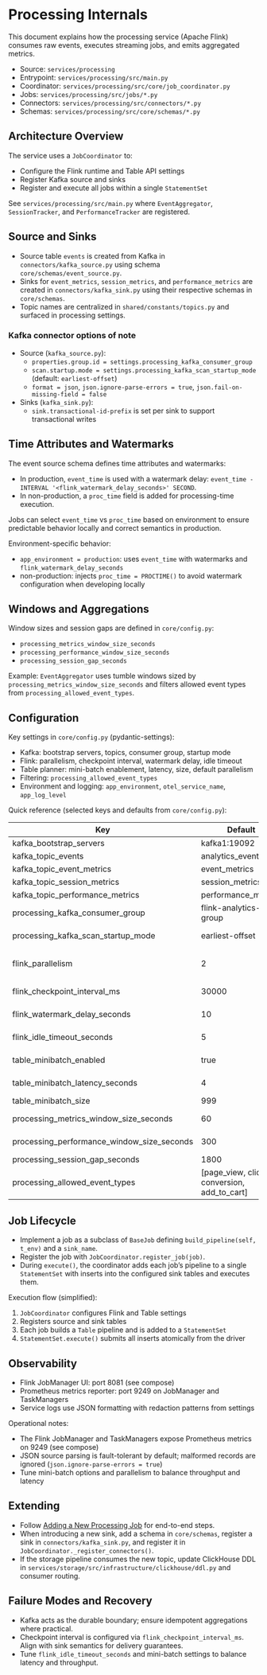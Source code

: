 # Processing Internals

This document explains how the processing service (Apache Flink) consumes raw events, executes streaming jobs, and emits aggregated metrics.

- Source: `services/processing`
- Entrypoint: `services/processing/src/main.py`
- Coordinator: `services/processing/src/core/job_coordinator.py`
- Jobs: `services/processing/src/jobs/*.py`
- Connectors: `services/processing/src/connectors/*.py`
- Schemas: `services/processing/src/core/schemas/*.py`

## Architecture Overview

The service uses a `JobCoordinator` to:
- Configure the Flink runtime and Table API settings
- Register Kafka source and sinks
- Register and execute all jobs within a single `StatementSet`

See `services/processing/src/main.py` where `EventAggregator`, `SessionTracker`, and `PerformanceTracker` are registered.

## Source and Sinks

- Source table `events` is created from Kafka in `connectors/kafka_source.py` using schema `core/schemas/event_source.py`.
- Sinks for `event_metrics`, `session_metrics`, and `performance_metrics` are created in `connectors/kafka_sink.py` using their respective schemas in `core/schemas`.
- Topic names are centralized in `shared/constants/topics.py` and surfaced in processing settings.

### Kafka connector options of note

- Source (`kafka_source.py`):
	- `properties.group.id = settings.processing_kafka_consumer_group`
	- `scan.startup.mode = settings.processing_kafka_scan_startup_mode` (default: `earliest-offset`)
	- `format = json`, `json.ignore-parse-errors = true`, `json.fail-on-missing-field = false`
- Sinks (`kafka_sink.py`):
	- `sink.transactional-id-prefix` is set per sink to support transactional writes

## Time Attributes and Watermarks

The event source schema defines time attributes and watermarks:
- In production, `event_time` is used with a watermark delay: `event_time - INTERVAL '<flink_watermark_delay_seconds>' SECOND`.
- In non-production, a `proc_time` field is added for processing-time execution.

Jobs can select `event_time` vs `proc_time` based on environment to ensure predictable behavior locally and correct semantics in production.

Environment-specific behavior:
- `app_environment = production`: uses `event_time` with watermarks and `flink_watermark_delay_seconds`
- non-production: injects `proc_time = PROCTIME()` to avoid watermark configuration when developing locally

## Windows and Aggregations

Window sizes and session gaps are defined in `core/config.py`:
- `processing_metrics_window_size_seconds`
- `processing_performance_window_size_seconds`
- `processing_session_gap_seconds`

Example: `EventAggregator` uses tumble windows sized by `processing_metrics_window_size_seconds` and filters allowed event types from `processing_allowed_event_types`.

## Configuration

Key settings in `core/config.py` (pydantic-settings):
- Kafka: bootstrap servers, topics, consumer group, startup mode
- Flink: parallelism, checkpoint interval, watermark delay, idle timeout
- Table planner: mini-batch enablement, latency, size, default parallelism
- Filtering: `processing_allowed_event_types`
- Environment and logging: `app_environment`, `otel_service_name`, `app_log_level`

Quick reference (selected keys and defaults from `core/config.py`):

| Key | Default | Purpose |
| --- | --- | --- |
| kafka_bootstrap_servers | kafka1:19092 | Kafka broker list |
| kafka_topic_events | analytics_events | Source topic |
| kafka_topic_event_metrics | event_metrics | Sink topic |
| kafka_topic_session_metrics | session_metrics | Sink topic |
| kafka_topic_performance_metrics | performance_metrics | Sink topic |
| processing_kafka_consumer_group | flink-analytics-group | Consumer group for source |
| processing_kafka_scan_startup_mode | earliest-offset | Startup mode (earliest/latest) |
| flink_parallelism | 2 | Default operator/statement parallelism |
| flink_checkpoint_interval_ms | 30000 | Checkpoint interval |
| flink_watermark_delay_seconds | 10 | Event-time watermark delay |
| flink_idle_timeout_seconds | 5 | Source idle timeout |
| table_minibatch_enabled | true | Table API mini-batch toggle |
| table_minibatch_latency_seconds | 4 | Max mini-batch latency |
| table_minibatch_size | 999 | Mini-batch size |
| processing_metrics_window_size_seconds | 60 | Event metrics window size |
| processing_performance_window_size_seconds | 300 | Performance window size |
| processing_session_gap_seconds | 1800 | Session gap |
| processing_allowed_event_types | [page_view, click, conversion, add_to_cart] | Filter set |

## Job Lifecycle

- Implement a job as a subclass of `BaseJob` defining `build_pipeline(self, t_env)` and a `sink_name`.
- Register the job with `JobCoordinator.register_job(job)`.
- During `execute()`, the coordinator adds each job’s pipeline to a single `StatementSet` with inserts into the configured sink tables and executes them.

Execution flow (simplified):
1. `JobCoordinator` configures Flink and Table settings
2. Registers source and sink tables
3. Each job builds a `Table` pipeline and is added to a `StatementSet`
4. `StatementSet.execute()` submits all inserts atomically from the driver

## Observability

- Flink JobManager UI: port 8081 (see compose)
- Prometheus metrics reporter: port 9249 on JobManager and TaskManagers
- Service logs use JSON formatting with redaction patterns from settings

Operational notes:
- The Flink JobManager and TaskManagers expose Prometheus metrics on 9249 (see compose)
- JSON source parsing is fault-tolerant by default; malformed records are ignored (`json.ignore-parse-errors = true`)
- Tune mini-batch options and parallelism to balance throughput and latency

## Extending

- Follow [Adding a New Processing Job](./adding-jobs.md) for end-to-end steps.
- When introducing a new sink, add a schema in `core/schemas`, register a sink in `connectors/kafka_sink.py`, and register it in `JobCoordinator._register_connectors()`.
- If the storage pipeline consumes the new topic, update ClickHouse DDL in `services/storage/src/infrastructure/clickhouse/ddl.py` and consumer routing.

## Failure Modes and Recovery

- Kafka acts as the durable boundary; ensure idempotent aggregations where practical.
- Checkpoint interval is configured via `flink_checkpoint_interval_ms`. Align with sink semantics for delivery guarantees.
- Tune `flink_idle_timeout_seconds` and mini-batch settings to balance latency and throughput.

